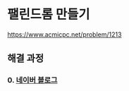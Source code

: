 # 팰린드롬 만들기
https://www.acmicpc.net/problem/1213
## 해결 과정
### 0. [네이버 블로그](https://blog.naver.com/alsrua7222/222632432832)
